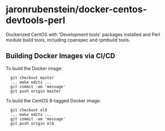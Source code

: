 # jaronrubenstein/docker-centos-devtools-perl

Dockerized CentOS with 'Development tools' packages installed and Perl module build tools, including cpanspec and rpmbuild tools.

## Building Docker Images via CI/CD

To build the Docker image:
```
  git checkout master
  ... make edits ...
  git commit -am 'message'
  git push origin master
```

To build the CentOS 8-tagged Docker image:
```
  git checkout el8
  ... make edits ...
  git commit -am 'message'
  git push origin el8
```
